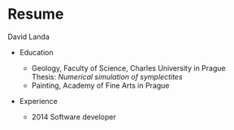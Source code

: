 # Resume

David Landa

- Education
  - Geology, Faculty of Science, Charles University in Prague<br>
    Thesis: _Numerical simulation of symplectites_
  - Painting, Academy of Fine Arts in Prague

- Experience
  - 2014 Software developer
